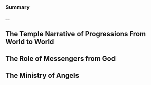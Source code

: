 ### Summary
__

## The Temple Narrative of Progressions From World to World

## The Role of Messengers from God

## The Ministry of Angels